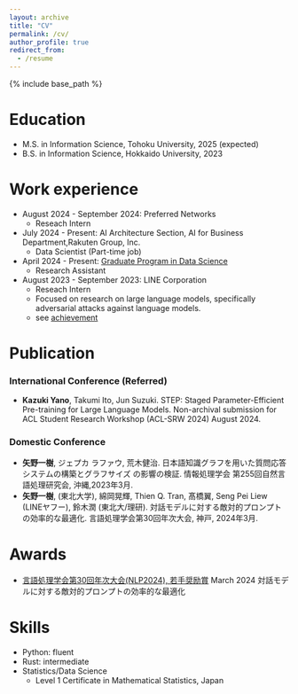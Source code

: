 ```yaml
---
layout: archive
title: "CV"
permalink: /cv/
author_profile: true
redirect_from:
  - /resume
---
```


{% include base_path %}

Education
======
* M.S. in Information Science, Tohoku University, 2025 (expected)
* B.S. in Information Science, Hokkaido University, 2023

Work experience
======
* August 2024 - September 2024: Preferred Networks
  * Reseach Intern
* July 2024 - Present: AI Architecture Section, AI for Business Department,Rakuten Group, Inc.
  * Data Scientist (Part-time job)
* April 2024 - Present: [Graduate Program in Data Science](https://gp-ds.tohoku.ac.jp/en/index.html)
  * Research Assistant
* August 2023 - September 2023: LINE Corporation
  * Reseach Intern
  * Focused on research on large language models, specifically adversarial attacks against language models.
  * see [achievement](https://www.anlp.jp/proceedings/annual_meeting/2024/pdf_dir/P6-14.pdf)

Publication
====
### International Conference (Referred)
- **Kazuki Yano**, Takumi Ito, Jun Suzuki. STEP: Staged Parameter-Efficient Pre-training for Large Language Models.
Non-archival submission for ACL Student Research Workshop (ACL-SRW 2024) August 2024.

### Domestic Conference
- **矢野一樹**, ジェプカ ラファウ, 荒木健治. 日本語知識グラフを用いた質問応答システムの構築とグラフサイズ
の影響の検証. 情報処理学会 第255回自然言語処理研究会, 沖縄,2023年3月. 
- **矢野一樹**, (東北大学), 綿岡晃輝, Thien Q. Tran, 髙橋翼, Seng Pei Liew (LINEヤフー), 鈴木潤 (東北大/理研). 対話モデルに対する敵対的プロンプトの効率的な最適化. 言語処理学会第30回年次大会, 神戸, 2024年3月. 

Awards
====
- [言語処理学会第30回年次大会(NLP2024), 若手奨励賞](https://www.anlp.jp/nlp2024/award.html#P6-14) March 2024
  対話モデルに対する敵対的プロンプトの効率的な最適化

Skills
======
* Python: fluent
* Rust: intermediate
* Statistics/Data Science
  * Level 1 Certificate in Mathematical Statistics, Japan

<!-- Publications
======
  <ul>{% for post in site.publications reversed %}
    {% include archive-single-cv.html %}
  {% endfor %}</ul> -->
  
<!-- Talks
======
  <ul>{% for post in site.talks reversed %}
    {% include archive-single-talk-cv.html  %}
  {% endfor %}</ul>
  
Teaching
======
  <ul>{% for post in site.teaching reversed %}
    {% include archive-single-cv.html %}
  {% endfor %}</ul>
   -->
<!-- Service and leadership
======
* Currently signed in to 43 different slack teams -->
